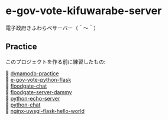 # e-gov-vote-kifuwarabe-server

電子政府きふわらべサーバー（＾～＾）

## Practice

このプロジェクトを作る前に練習したもの:  

📖 [dynamodb-practice](https://github.com/muzudho/dynamodb-practice)  
📖 [e-gov-vote-python-flask](https://github.com/muzudho/e-gov-vote-python-flask)  
📖 [floodgate-chat](https://github.com/muzudho/floodgate-chat)  
📖 [floodgate-server-dammy](https://github.com/muzudho/floodgate-server-dammy)  
📖 [python-echo-server](https://github.com/muzudho/python-echo-server)  
📖 [python-chat](https://github.com/muzudho/python-chat)  
📖 [nginx-uwsgi-flask-hello-world](https://github.com/muzudho/nginx-uwsgi-flask-hello-world)  
